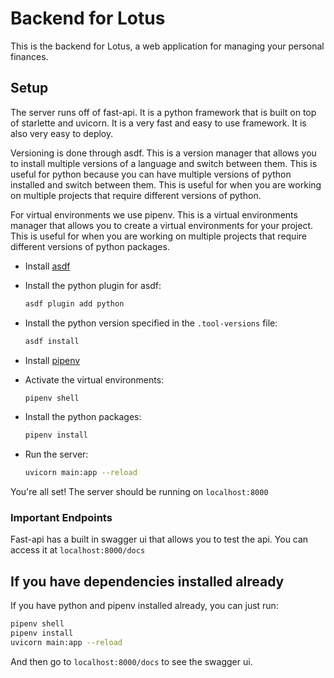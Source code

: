 # Backend for Lotus

This is the backend for Lotus, a web application for managing your personal finances.

## Setup

The server runs off of fast-api. It is a python framework that is built on top of starlette and uvicorn. It is a very fast and easy to use framework. It is also very easy to deploy.

Versioning is done through asdf. This is a version manager that allows you to install multiple versions of a language and switch between them. This is useful for python because you can have multiple versions of python installed and switch between them. This is useful for when you are working on multiple projects that require different versions of python.

For virtual environments we use pipenv. This is a virtual environments manager that allows you to create a virtual environments for your project. This is useful for when you are working on multiple projects that require different versions of python packages.

- Install [asdf](https://asdf-vm.com/#/core-manage-asdf-vm)
- Install the python plugin for asdf:

    ```zsh
    asdf plugin add python
    ```

- Install the python version specified in the `.tool-versions` file:

    ```zsh
    asdf install
    ```

- Install [pipenv](https://pipenv.pypa.io/en/latest/install/#installing-pipenv)
- Activate the virtual environments:

    ```zsh
    pipenv shell
    ```

- Install the python packages:

    ```zsh
    pipenv install
    ```

- Run the server:

    ```zsh
    uvicorn main:app --reload
    ```

You're all set! The server should be running on `localhost:8000`

### Important Endpoints

Fast-api has a built in swagger ui that allows you to test the api. You can access it at `localhost:8000/docs`

## If you have dependencies installed already

If you have python and pipenv installed already, you can just run:

```zsh
pipenv shell
pipenv install
uvicorn main:app --reload
```

And then go to `localhost:8000/docs` to see the swagger ui.
